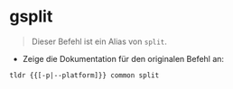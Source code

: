 # gsplit

> Dieser Befehl ist ein Alias von `split`.

- Zeige die Dokumentation für den originalen Befehl an:

`tldr {{[-p|--platform]}} common split`
